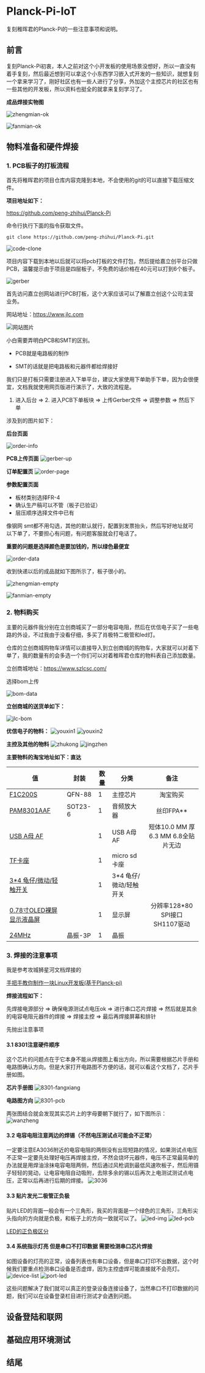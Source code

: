 # Planck-Pi-IoT
复刻稚晖君的Planck-Pi的一些注意事项和说明。

## 前言

复刻Planck-Pi初衷，本人之前对这个小开发板的使用场景没想好，所以一直没有着手复刻，然后最近想到可以拿这个小东西学习嵌入式开发的一些知识，就想复刻一个拿来学习了，刚好社区也有一些人进行了分享，外加这个主控芯片的社区也有一些其他的开发板，所以资料也挺全的就拿来复刻学习了。

**成品焊接实物图**

![zhengmian-ok](/Images/zhengmian-ok.jpg)

![fanmian-ok](/Images/fanmian-ok.jpg)



## 物料准备和硬件焊接

### 1. PCB板子的打板流程

首先将稚晖君的项目仓库内容克隆到本地，不会使用的git的可以直接下载压缩文件。

**项目地址如下：**

https://github.com/peng-zhihui/Planck-Pi

命令行执行下面的指令获取文件。

```
git clone https://github.com/peng-zhihui/Planck-Pi.git
```

![code-clone](/Images/code-clone.png)

项目内容下载到本地以后就可以将pcb打板的文件打包，然后提给嘉立创平台只做PCB，温馨提示由于项目是四层板子，不免费的话价格在40元可以打到6个板子。

![gerber](/Images/geber-imag.png)

首先访问嘉立创网站进行PCB打板，这个大家应该可以了解嘉立创这个公司主营业务。

网站地址：https://www.jlc.com

![网站图片](/Images/jlc-home.png)

小白需要弄明白PCB和SMT的区别。

+ PCB就是电路板的制作

+ SMT的话就是把电路板和元器件都给焊接好

我们只是打板只需要注册进入下单平台，建议大家使用下单助手下单，因为会很便宜，文档我就使用网页版进行演示了，大致的流程是。

1. 进入后台 => 2. 进入PCB下单板块 => 上传Gerber文件 => 调整参数 => 然后下单

涉及到的图片如下：

**后台页面**

![order-info](/Images/smt-pcb.png)

**PCB上传页面**
![gerber-up](/Images/gerber-up.png)

**订单配置页**
![order-page](/Images/order-page.png)

**参数配置页面**

+ 板材类别选择FR-4
+ 确认生产稿可以不管（板子已验证）
+ 层压顺序选择文件中已有

像钢网 smt都不用勾选，其他的默认就行，配置到发票抬头，然后写好地址就可以下单了，不要担心有问题，有问题客服就会打电话了。

**重要的问题是选择颜色是要加钱的，所以绿色最便宜**

![order-data](/Images/order-data.png)

收到快递以后的成品就如下图所示了，板子很小的。

![zhengmian-empty](/Images/zhengmian-empty.jpg)

![fanmian-empty](/Images/fanmian-empty.jpg)


### 2. 物料购买

主要的元器件我分别在立创商城买了一部分电容电阻，然后在优信电子买了一些电路的外设，不过我由于没看仔细，多买了肖极特二极管和led灯。

仓库的立创商城购物车详情可以直接导入到立创商城的购物车，大家就可以对着下单了，我的数量有的会多选一个你们可以对着稚晖君仓库的物料表自己添加数量。

立创商城地址：https://www.szlcsc.com/

选择bom上传

![bom-data](/Images/bom-data.png)

**立创商城的送货单如下：**

![jlc-bom](/Images/lichuang.png)

**优信电子的物料：**
![youxin1](/Images/YOUXIN1.png)
![youxin2](/Images/YOUXIN2.png)

**主控及其他的物料**
![zhukong](/Images/F1C200S-PAM8301AAF.png)
![jingzhen](/Images/jingzhen-24MHZ.png)

**主要物料的淘宝地址如下：直达**

| 值                                                           | 封装                       | 数量 | 分类     |                         备注                          |
| ------------------------------------------------------------ | -------------------------- | ---- | -------- | :---------------------------------------------------: |
| [F1C200S](https://item.taobao.com/item.htm?spm=a1z09.2.0.0.2c122e8dDNOo2F&id=629042296049&_u=eqc0n0pd66f)                                                       | QFN-88                   | 1    | 主控芯片 |淘宝购买               |
| [PAM8301AAF](https://item.taobao.com/item.htm?spm=a1z09.2.0.0.2c122e8dDNOo2F&id=594879585876&_u=eqc0n0p1034)                                                       | SOT23-6                   | 1    | 音频放大器 |丝印FPA**              |
| [USB A母 AF](https://item.taobao.com/item.htm?spm=a1z09.2.0.0.2c122e8dDNOo2F&id=575668586035&_u=eqc0n0pe632)                                                       |                    | 1    | USB A母 AF |短体10.0 MM 厚6.3 MM 6.8全贴片无边              |
| [TF卡座](https://item.taobao.com/item.htm?spm=a1z09.2.0.0.2c122e8dDNOo2F&id=522573245737&_u=eqc0n0p42f9)                                                       |                    | 1    | micro sd卡座 |
| [3*4 龟仔/微动/轻触开关](https://item.taobao.com/item.htm?spm=a1z09.2.0.0.2c122e8dDNOo2F&id=546724645617&_u=eqc0n0pf35d)                                                       |                    | 1    | 3*4 龟仔/微动/轻触开关 |
| [0.78寸OLED裸屏显示液晶屏](https://item.taobao.com/item.htm?spm=a1z09.2.0.0.2c122e8dDNOo2F&id=665034068875&_u=eqc0n0p72a0)                                                       |                    | 1    | 显示屏 |分辨率128*80 SPI接口 SH1107驱动              |
| [24MHz](https://item.taobao.com/item.htm?spm=a1z09.2.0.0.1f3c2e8df9Af9i&id=569633363622&_u=b20q7cgb7b7b) | 晶振-3P                    | 1    | 晶振     |   

### 3. 焊接的注意事项

我是参考攻城狮星河文档焊接的

[手把手教你制作一块Linux开发板(基于Planck-pi)](https://blog.csdn.net/qq_43257914/article/details/125353029)

**焊接流程如下：**

先焊接电源部分 => 确保电源测试点电压ok => 进行串口芯片焊接 => 然后就是其余的电容电阻元器件的焊接 => 焊接主控 => 最后再焊接屏幕和排针

先抛出注意事项

#### 3.1 8301注意硬件顺序
这个芯片的问题点在于它本身不能从焊接图上看出方向，所以需要根据芯片手册和电路图确认方向。但是大家打开电路图不方便的话，就可以看这个文档了，芯片手册如图。

**芯片手册图**
![8301-fangxiang](/Images/8301-doc.png)

**电路图方向**
![8301-pcb](/Images/8301-pcb.png)

两张图结合就会发现其实芯片上的字母要朝下就行了，如下图所示：
![wanzheng](/Images/zhengmian-8301.jpg)


#### 3.2 电容电阻注意两边的焊锡（不然电压测试点可能会不正常）

一定要注意EA3036附近的电容电阻的两侧没有出现短路的情况，如果测试点电压不正常一定要先处理好电压再焊接主控，不然会烧坏元器件，电压不正常最简单的办法就是用焊油涂抹电容电阻两侧，然后通过风枪调到最低风速吹板子，然后用镊子轻轻的晃动，让电容电阻自动吸附，去除多余的锡以后再次上电测试测试点电压，正常以后再进行后期的焊接。
![3036](/Images/fanmian-dianyuan.jpg)

#### 3.3 贴片发光二极管正负极

贴片LED的背面一般会有一个三角形，我买的背面是一个绿色的三角形，三角形尖头指向的方向就是负极，和板子上的方向一致就可以了。
![led-img](/Images/led-img.png)
![led-pcb](/Images/led-pcb.png)

[LED的正负极区分](https://jingyan.baidu.com/article/fd8044fa07f41c5030137a60.html)

#### 3.4 系统指示灯亮 但是串口不打印数据 需要检测串口芯片焊接

如图设备的灯亮的正常，设备列表也有串口设备，但是串口打印不出数据，这个时候我们要重点检测串口设备是否虚焊，因为主控虚焊可能直接就不会亮灯。
![device-list](/Images/device-list.png)
![port-led](/Images/port-led.jpg)

这些问题解决了我们就可以真正的登录设备连接设备了，当然串口不打印数据的问题，我们可以在设备登录栏目进行测试才会遇到问题。


## 设备登陆和联网

## 基础应用环境测试

## 结尾

